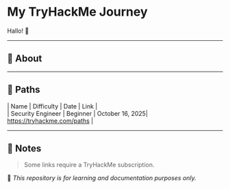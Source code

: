 # My TryHackMe Journey

Hallo! 👋  


---

## 📘 About


---

## 🔎 Paths
| Name | Difficulty | Date | Link |  
| Security Engineer | Beginner | October 16, 2025| https://tryhackme.com/paths |

---

## 📝 Notes  
> Some links require a TryHackMe subscription.

🧠 *This repository is for learning and documentation purposes only.*
